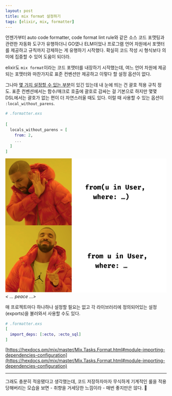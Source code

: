```yaml
---
layout: post
title: mix format 설정하기
tags: [elixir, mix, formatter]
---
```


언젠가부터 auto code formatter, code format lint rule와 같은 소스 코드
포맷팅과 관련한 자동화 도구가 유행하더니 GO였나 ELM이었나 프로그램
언어 차원에서 포맷터를 제공하고 규칙까지 강제하는 게 유행하기
시작했다. 확실히 코드 작성 시 형식보다 의미에 집중할 수 있어 도움이
되더라.

elixir도 `mix format`이라는 코드 포맷터를 내장하기 시작했는데, 여느
 언어 차원에 제공되는 포맷터와 마찬가지로 표준 컨벤션만 제공하고
 이렇다 할 설정 옵션이 없다.

그나마 [몇 가지 설정할 수 있는
부분](https://hexdocs.pm/elixir/Code.html#format_string!/2-options)이
있긴 있는데 내 눈에 띄는 건 괄호 적용 규칙 정도. 표준 컨벤션에서는 함수/매크로
호출에 괄호로 감싸는 걸 기본으로 하지만 몇몇 DSL에서는 괄호가 없는
편이 더 자연스러울 때도 있다. 이럴 때 사용할 수 있는 옵션이 `:local_without_parens`.


``` elixir
# .formatter.exs

[
  locals_without_parens = [
    from: 2,
    ...
  ]
]

```

![](/images/posts/2020-03-03-drake-ecto-query.png)
_< ... peace ...>_

매 프로젝트마다 하나하나 설정할 필요는 없고 각 라이브러리에 정의되어있는 설정(exports)을 불러와서 사용할 수도 있다.

``` elixir
# .formatter.exs
[
  import_deps: [:ecto, :ecto_sql]
]
```

[https://hexdocs.pm/mix/master/Mix.Tasks.Format.html#module-importing-dependencies-configuration](https://hexdocs.pm/mix/master/Mix.Tasks.Format.html#module-importing-dependencies-configuration)


----

그래도 충분히 적응됐다고 생각했는데, 코드 저장하자마자 무식하게
기계적인 룰을 적용당해버리는 모습을 보면 - 취향을 거세당한 느낌이라 -
매번 좋지만은 않다. 🙈
